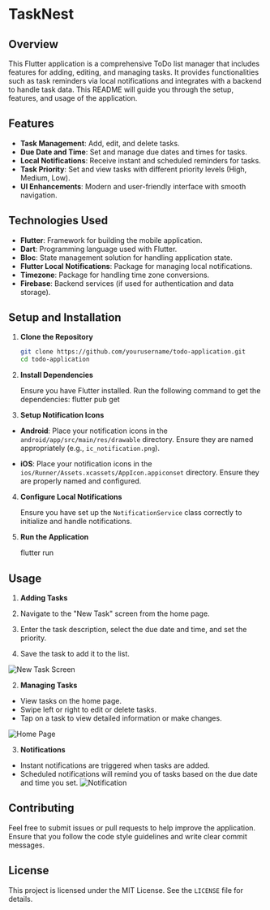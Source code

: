 # TaskNest

## Overview

This Flutter application is a comprehensive ToDo list manager that includes features for adding, editing, and managing tasks. It provides functionalities such as task reminders via local notifications and integrates with a backend to handle task data. This README will guide you through the setup, features, and usage of the application.

## Features

- **Task Management**: Add, edit, and delete tasks.
- **Due Date and Time**: Set and manage due dates and times for tasks.
- **Local Notifications**: Receive instant and scheduled reminders for tasks.
- **Task Priority**: Set and view tasks with different priority levels (High, Medium, Low).
- **UI Enhancements**: Modern and user-friendly interface with smooth navigation.

## Technologies Used

- **Flutter**: Framework for building the mobile application.
- **Dart**: Programming language used with Flutter.
- **Bloc**: State management solution for handling application state.
- **Flutter Local Notifications**: Package for managing local notifications.
- **Timezone**: Package for handling time zone conversions.
- **Firebase**: Backend services (if used for authentication and data storage).

## Setup and Installation

1. **Clone the Repository**

   ```bash
   git clone https://github.com/yourusername/todo-application.git
   cd todo-application

2. **Install Dependencies**

    Ensure you have Flutter installed. Run the following command to get the dependencies:
    flutter pub get
3. **Setup Notification Icons**

- **Android**: Place your notification icons in the `android/app/src/main/res/drawable` directory. Ensure they are named appropriately (e.g., `ic_notification.png`).

- **iOS**: Place your notification icons in the `ios/Runner/Assets.xcassets/AppIcon.appiconset` directory. Ensure they are properly named and configured.

4. **Configure Local Notifications**

    Ensure you have set up the `NotificationService` class correctly to initialize and handle notifications.

5. **Run the Application**

    flutter run

## Usage

1. **Adding Tasks**

1. Navigate to the "New Task" screen from the home page.
2. Enter the task description, select the due date and time, and set the priority.
3. Save the task to add it to the list.

![New Task Screen](assets/Screenshot/add_task_screen.jpg)


2. **Managing Tasks**

- View tasks on the home page.
- Swipe left or right to edit or delete tasks.
- Tap on a task to view detailed information or make changes.

![Home Page](assets/Screenshot/edit_feature.jpg)

3. **Notifications**

- Instant notifications are triggered when tasks are added.
- Scheduled notifications will remind you of tasks based on the due date and time you set.
![Notification](assets/Screenshot/notification_trigger.jpg)


## Contributing

Feel free to submit issues or pull requests to help improve the application. Ensure that you follow the code style guidelines and write clear commit messages.

## License

This project is licensed under the MIT License. See the `LICENSE` file for details.
